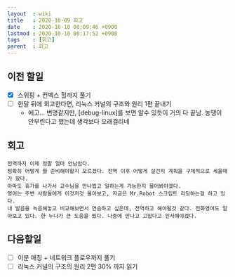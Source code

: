 ```yaml
---
layout  : wiki
title   : 2020-10-09 회고
date    : 2020-10-10 00:09:46 +0900
lastmod : 2020-10-10 00:17:52 +0900
tags    : [회고]
parent  : 회고
---
```


## 이전 할일
 * [X] 스위핑 + 컨벡스 헐까지 풀기
 * [ ] 한달 뒤에 회고한다면, 리눅스 커널의 구조와 원리 1편 끝내기
   * 에고... 변명같지만, [debug-linux]를 보면 알수 있듯이 거의 다 끝남. 농땡이 안부린다고 했는데 생각보다 오래걸리네

## 회고
```
전역까지 이제 정말 얼마 안남았다.
정확히 어떻게 뭘 준비해야할지 모르겠다. 전역 이후 어떻게 살건지 계획을 구체적으로 세울때가 왔다.
아마도 휴가를 나가서 교수님을 만나뵙고 일하는게 가능한지 물어봐야겠다.
영어는 주변 사람들에게 이것저것 물어보고, 지금은 Mr.Robot 스크립트 리딩하는걸 하고 있다.
내 발음을 녹음해놓고 비교해보면서 연습하고 싶은데, 전역하고 해야될것 같다. 전화영어도 알아보고 있다. 한 누나가 큰 도움을 줬다. 나중에 만나고 고맙다고 인사해야겠다.
```

## 다음할일
 * [ ] 이분 매칭 + 네트워크 플로우까지 풀기
 * [ ] 리눅스 커널의 구조의 원리 2편 30% 까지 읽기
